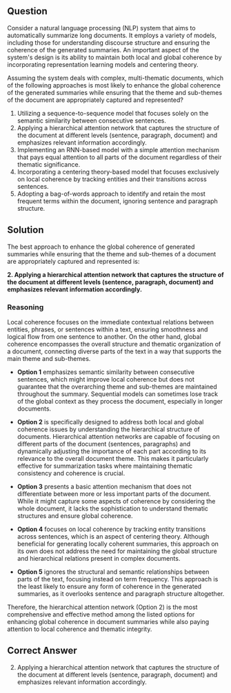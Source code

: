 ## Question
Consider a natural language processing (NLP) system that aims to automatically summarize long documents. It employs a variety of models, including those for understanding discourse structure and ensuring the coherence of the generated summaries. An important aspect of the system's design is its ability to maintain both local and global coherence by incorporating representation learning models and centering theory.

Assuming the system deals with complex, multi-thematic documents, which of the following approaches is most likely to enhance the global coherence of the generated summaries while ensuring that the theme and sub-themes of the document are appropriately captured and represented?

1. Utilizing a sequence-to-sequence model that focuses solely on the semantic similarity between consecutive sentences.
2. Applying a hierarchical attention network that captures the structure of the document at different levels (sentence, paragraph, document) and emphasizes relevant information accordingly.
3. Implementing an RNN-based model with a simple attention mechanism that pays equal attention to all parts of the document regardless of their thematic significance.
4. Incorporating a centering theory-based model that focuses exclusively on local coherence by tracking entities and their transitions across sentences.
5. Adopting a bag-of-words approach to identify and retain the most frequent terms within the document, ignoring sentence and paragraph structure.

## Solution

The best approach to enhance the global coherence of generated summaries while ensuring that the theme and sub-themes of a document are appropriately captured and represented is:

**2. Applying a hierarchical attention network that captures the structure of the document at different levels (sentence, paragraph, document) and emphasizes relevant information accordingly.**

### Reasoning

Local coherence focuses on the immediate contextual relations between entities, phrases, or sentences within a text, ensuring smoothness and logical flow from one sentence to another. On the other hand, global coherence encompasses the overall structure and thematic organization of a document, connecting diverse parts of the text in a way that supports the main theme and sub-themes.

- **Option 1** emphasizes semantic similarity between consecutive sentences, which might improve local coherence but does not guarantee that the overarching theme and sub-themes are maintained throughout the summary. Sequential models can sometimes lose track of the global context as they process the document, especially in longer documents.

- **Option 2** is specifically designed to address both local and global coherence issues by understanding the hierarchical structure of documents. Hierarchical attention networks are capable of focusing on different parts of the document (sentences, paragraphs) and dynamically adjusting the importance of each part according to its relevance to the overall document theme. This makes it particularly effective for summarization tasks where maintaining thematic consistency and coherence is crucial.

- **Option 3** presents a basic attention mechanism that does not differentiate between more or less important parts of the document. While it might capture some aspects of coherence by considering the whole document, it lacks the sophistication to understand thematic structures and ensure global coherence.

- **Option 4** focuses on local coherence by tracking entity transitions across sentences, which is an aspect of centering theory. Although beneficial for generating locally coherent summaries, this approach on its own does not address the need for maintaining the global structure and hierarchical relations present in complex documents.

- **Option 5** ignores the structural and semantic relationships between parts of the text, focusing instead on term frequency. This approach is the least likely to ensure any form of coherence in the generated summaries, as it overlooks sentence and paragraph structure altogether.

Therefore, the hierarchical attention network (Option 2) is the most comprehensive and effective method among the listed options for enhancing global coherence in document summaries while also paying attention to local coherence and thematic integrity.

## Correct Answer

2. Applying a hierarchical attention network that captures the structure of the document at different levels (sentence, paragraph, document) and emphasizes relevant information accordingly.